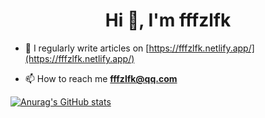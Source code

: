 <h1 align="center">Hi 👋, I'm fffzlfk</h1>

- 📝 I regularly write articles on [https://fffzlfk.netlify.app/](https://fffzlfk.netlify.app/)

- 📫 How to reach me **fffzlfk@qq.com**

[![Anurag's GitHub stats](https://github-readme-stats.vercel.app/api?username=fffzlfk&show_icons=true)](https://github.com/anuraghazra/github-readme-stats)
